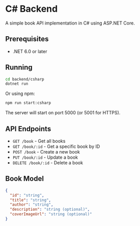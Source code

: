 # C# Backend

A simple book API implementation in C# using ASP.NET Core.

## Prerequisites

- .NET 6.0 or later

## Running

```bash
cd backend/csharp
dotnet run
```

Or using npm:

```bash
npm run start:csharp
```

The server will start on port 5000 (or 5001 for HTTPS).

## API Endpoints

- `GET /book` - Get all books
- `GET /book/:id` - Get a specific book by ID
- `POST /book` - Create a new book
- `PUT /book/:id` - Update a book
- `DELETE /book/:id` - Delete a book

## Book Model

```json
{
  "id": "string",
  "title": "string",
  "author": "string",
  "description": "string (optional)",
  "coverImageUrl": "string (optional)"
}